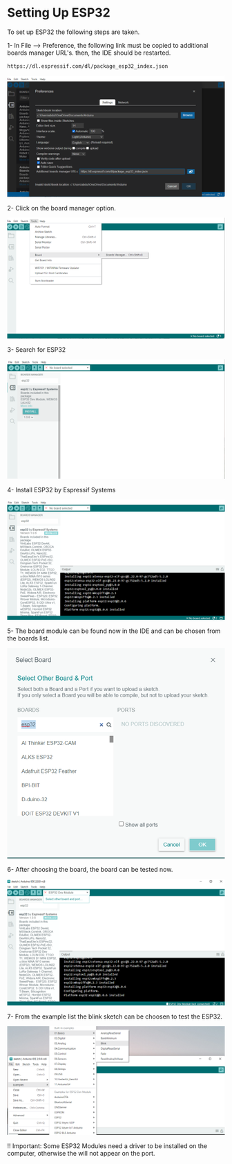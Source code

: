# Setting Up ESP32

To set up ESP32 the following steps are taken.

1- In File --> Preference, the following link must be copied to additional boards manager URL's. then, the IDE should be restarted.

```bash
https://dl.espressif.com/dl/package_esp32_index.json

```

![step1](https://github.com/AbdullahAlshambri/Setting-Up-ESP32/blob/main/Steps/1.png)



2- Click on the board manager option.

![step1](https://github.com/AbdullahAlshambri/Setting-Up-ESP32/blob/main/Steps/2.png)



3- Search for ESP32

![step1](https://github.com/AbdullahAlshambri/Setting-Up-ESP32/blob/main/Steps/3.png)



4- Install ESP32 by Espressif Systems

![step1](https://github.com/AbdullahAlshambri/Setting-Up-ESP32/blob/main/Steps/4.png)



5- The board module can be found now in the IDE and can be chosen from the boards list.

![step1](https://github.com/AbdullahAlshambri/Setting-Up-ESP32/blob/main/Steps/5.png)



6- After choosing the board, the board can be tested now.

![step1](https://github.com/AbdullahAlshambri/Setting-Up-ESP32/blob/main/Steps/6.png)



7- From the example list the blink sketch can be choosen to test the ESP32.

![step1](https://github.com/AbdullahAlshambri/Setting-Up-ESP32/blob/main/Steps/7.png)





!! Important: Some ESP32 Modules need a driver to be installed on the computer, otherwise the will not appear on the port.

